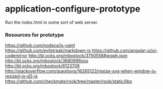 application-configure-prototype
===============================

Run the index.html in some sort of web server.

### Resources for prototype
https://github.com/nodeca/js-yaml
https://github.com/evilstreak/markdown-js
https://github.com/angular-ui/ui-codemirror
http://bl.ocks.org/mbostock/3750558#graph.json
http://bl.ocks.org/mbostock/3680999zoo
http://bl.ocks.org/mbostock/6123708
http://stackoverflow.com/questions/16265123/resize-svg-when-window-is-resized-in-d3-js
https://github.com/checkmate/rook/tree/master/rook/static/libs